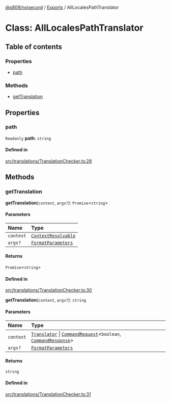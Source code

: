 [@s809/noisecord](../README.md) / [Exports](../modules.md) / AllLocalesPathTranslator

# Class: AllLocalesPathTranslator

## Table of contents

### Properties

- [path](AllLocalesPathTranslator.md#path)

### Methods

- [getTranslation](AllLocalesPathTranslator.md#gettranslation)

## Properties

### path

 `Readonly` **path**: `string`

#### Defined in

[src/translations/TranslationChecker.ts:28](https://github.com/s809/noisecord/blob/master/src/translations/TranslationChecker.ts#L28)

## Methods

### getTranslation

**getTranslation**(`context`, `args?`): `Promise`<`string`\>

#### Parameters

| Name | Type |
| :------ | :------ |
| `context` | [`ContextResolvable`](../modules/TranslatorManager.md#contextresolvable) |
| `args?` | [`FormatParameters`](../modules/Translator.md#formatparameters) |

#### Returns

`Promise`<`string`\>

#### Defined in

[src/translations/TranslationChecker.ts:30](https://github.com/s809/noisecord/blob/master/src/translations/TranslationChecker.ts#L30)

**getTranslation**(`context`, `args?`): `string`

#### Parameters

| Name | Type |
| :------ | :------ |
| `context` | [`Translator`](Translator-1.md) \| [`CommandRequest`](CommandRequest.md)<`boolean`, [`CommandResponse`](CommandResponse.md)\> |
| `args?` | [`FormatParameters`](../modules/Translator.md#formatparameters) |

#### Returns

`string`

#### Defined in

[src/translations/TranslationChecker.ts:31](https://github.com/s809/noisecord/blob/master/src/translations/TranslationChecker.ts#L31)
